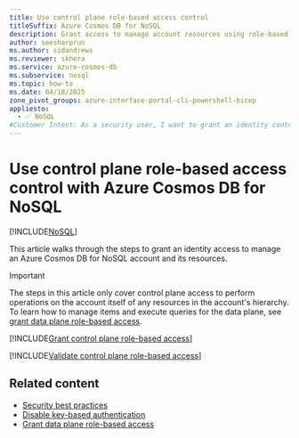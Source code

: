 ```yaml
---
title: Use control plane role-based access control
titleSuffix: Azure Cosmos DB for NoSQL
description: Grant access to manage account resources using role-based access control, Microsoft Entra, and Azure Cosmos DB for NoSQL.
author: seesharprun
ms.author: sidandrews
ms.reviewer: skhera
ms.service: azure-cosmos-db
ms.subservice: nosql
ms.topic: how-to
ms.date: 04/18/2025
zone_pivot_groups: azure-interface-portal-cli-powershell-bicep
appliesto:
  - ✅ NoSQL
#Customer Intent: As a security user, I want to grant an identity control-plane access to Azure Cosmos DB for NoSQL, so that my developer team can use the SDK of their choice with minimal code change.
---
```


# Use control plane role-based access control with Azure Cosmos DB for NoSQL

[!INCLUDE[NoSQL](../includes/appliesto-nosql.md)]

This article walks through the steps to grant an identity access to manage an Azure Cosmos DB for NoSQL account and its resources.

> [!IMPORTANT]
> The steps in this article only cover control plane access to perform operations on the account itself of any resources in the account's hierarchy. To learn how to manage items and execute queries for the data plane, see [grant data plane role-based access](how-to-grant-data-plane-access.md).

[!INCLUDE[Grant control plane role-based access](../includes/grant-control-plane-role-based-access.md)]

[!INCLUDE[Validate control plane role-based access](../includes/validate-control-plane-role-based-access.md)]

## Related content

- [Security best practices](security.md)
- [Disable key-based authentication](how-to-disable-key-based-authentication.md)
- [Grant data plane role-based access](how-to-grant-data-plane-access.md)

